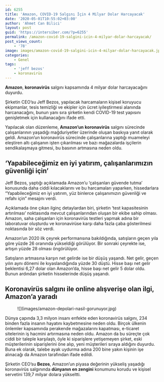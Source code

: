 ```yaml
---
id: 6255
title: 'Amazon, COVID-19 Salgını İçin 4 Milyar Dolar Harcayacak'
date: '2020-05-01T10:55:02+03:00'
author: 'Ahmet Can Bilici'
layout: post
guid: 'https://intersiber.com/?p=6255'
permalink: /amazon-covid-19-salgini-icin-4-milyar-dolar-harcayacak/
post_views_count:
    - '78'
image: images/amazon-covid-19-salgini-icin-4-milyar-dolar-harcayacak.jpg
categories:
    - Genel
tags:
    - 'jeff bezos'
    - koronavirüs
---
```


**Amazon**, **koronavirüs** salgını kapsamında 4 milyar dolar harcayacağını duyurdu.

Şirketin CEO’su Jeff Bezos, yapılacak harcamaların kişisel koruyucu ekipmanlar, tesis temizliği ve ekipler için ücret iyileştirmesi alanında harcanacağını, bunun yanı sıra şirketin kendi COVID-19 test yapısını genişletmek için kullanacağını ifade etti.

Yapılacak olan düzenleme, **Amazon’un** **koronavirüs** salgını sürecinde çalışanlarının yaşadığı mağduriyetler üzerinde oluşan baskıya yanıt olarak geldi. Amazon’un koronavirüs sürecinde çalışanlarına yaptığı muameleyi eleştiren altı çalışanın işten çıkarılması ve bazı mağazalarda işçilerin sendikalaşmaya gitmesi, bu basının artmasına neden oldu.

## ‘Yapabileceğimiz en iyi yatırım, çalışanlarımızın güvenliği için’

Jeff Bezos, yaptığı açıklamada Amazon’u ‘çalışanları güvende tutma’ konusunda daha ciddi kılacaklarını ve bu harcamaları yaparken, hissedarlara “Yapabileceğimiz en iyi yatırım, yüz binlerce çalışanımızın güvenliği ve refahı için” mesajını verdi.

Açıklamada öne çıkan ilginç detaylardan biri, şirketin ‘test kapasitesinin artırılması’ noktasında mevcut çalışanlarından oluşan bir ekibe sahip olması. Amazon, saha çalışanları için koronavirüs testleri yapmak adına bir laboratuvar oluşturdu ve koronavirüse karşı daha fazla çaba gösterilmesi noktasında bir söz verdi.

Amazon’un 2020 ilk çeyrek performansına bakıldığında, satışların geçen yıla göre yüzde 26 oranında yükseldiği görülüyor. Bir sonraki çeyrekte ise, artışın yüzde 28 olması öngörülüyor.

Satışların artmasına karşın net gelirde ise bir düşüş yaşandı. Net gelir, geçen yılın aynı dönemi ile kıyaslandığında yüzde 30 düştü. Hisse başı net gelir beklentisi 6,27 dolar olan Amazon’da, hisse başı net gelir 5 dolar oldu. Bunun ardından şirketin hisselerinde düşüş yaşandı.

## Koronavirüs salgını ile online alışverişe olan ilgi, Amazon’a yaradı

<figure class="wp-block-image size-large">![](images/amazon-depolari-nasil-gorunuyor.jpg)</figure>Dünya çapında 3,3 milyon insanı enfekte eden koronavirüs salgını, 234 binden fazla insanın hayatını kaybetmesine neden oldu. Birçok ülkenin önlemler kapsamında perakende mağazalarını kapatması, e-ticaret sitelerinin iş hacmini artırmasına neden oldu. Amazon da bu süreçte çok ciddi bir taleple karşılaştı, öyle ki siparişlere yetişemeyen şirket, eski müşterilerinin siparişlerini öne alıp, yeni müşterileri sıraya aldığını duyurdu. Buna ek olarak, talebe ayak uydurma adına 200 bine yakın kişinin işe alınacağı da Amazon tarafından ifade edildi.

Şirketin CEO’su **Bezos**, Amazon’un piyasa değerinin yükseliş yaşadığı koronavirüs salgınında **dünyanın en zengini** konumunu korudu ve kişisel servetini 139,7 milyar dolara yükseltti.
